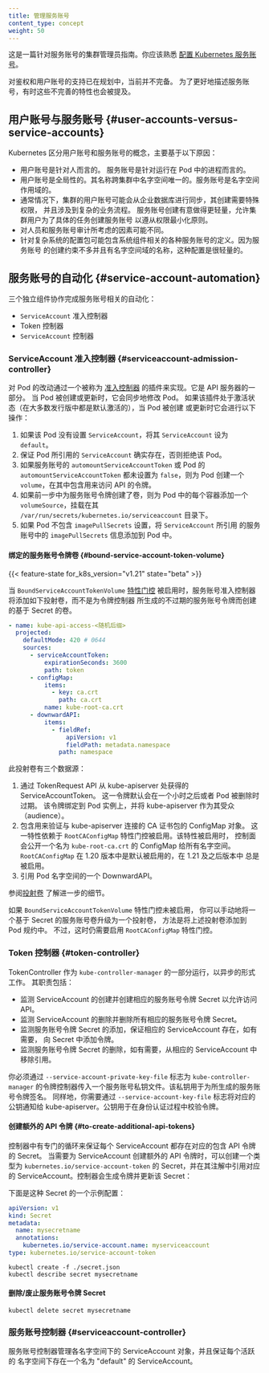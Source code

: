 ```yaml
---
title: 管理服务账号
content_type: concept
weight: 50
---
```


<!--
reviewers:
- bprashanth
- davidopp
- lavalamp
- liggitt
title: Managing Service Accounts
content_type: concept
weight: 50
-->

<!-- overview -->
<!--
This is a Cluster Administrator guide to service accounts. You should be familiar with 
[configuring Kubernetes service accounts](/docs/tasks/configure-pod-container/configure-service-account/).

Support for authorization and user accounts is planned but incomplete. Sometimes
incomplete features are referred to in order to better describe service accounts.
-->
这是一篇针对服务账号的集群管理员指南。你应该熟悉
[配置 Kubernetes 服务账号](/zh/docs/tasks/configure-pod-container/configure-service-account/)。

对鉴权和用户账号的支持已在规划中，当前并不完备。
为了更好地描述服务账号，有时这些不完善的特性也会被提及。

<!-- body -->

<!--
## User accounts versus service accounts

Kubernetes distinguishes between the concept of a user account and a service account
for a number of reasons:
-->
## 用户账号与服务账号  {#user-accounts-versus-service-accounts}

Kubernetes 区分用户账号和服务账号的概念，主要基于以下原因：

<!--
- User accounts are for humans. Service accounts are for processes, which run
  in pods.
- User accounts are intended to be global. Names must be unique across all
  namespaces of a cluster. Service accounts are namespaced.
- Typically, a cluster's user accounts might be synced from a corporate
  database, where new user account creation requires special privileges and is
  tied to complex business processes. Service account creation is intended to be
  more lightweight, allowing cluster users to create service accounts for
  specific tasks by following the principle of least privilege.
- Auditing considerations for humans and service accounts may differ.
- A config bundle for a complex system may include definition of various service
  accounts for components of that system. Because service accounts can be created
  without many constraints and have namespaced names, such config is portable.
-->
- 用户账号是针对人而言的。 服务账号是针对运行在 Pod 中的进程而言的。
- 用户账号是全局性的。其名称跨集群中名字空间唯一的。服务账号是名字空间作用域的。
- 通常情况下，集群的用户账号可能会从企业数据库进行同步，其创建需要特殊权限，
  并且涉及到复杂的业务流程。
  服务账号创建有意做得更轻量，允许集群用户为了具体的任务创建服务账号 
  以遵从权限最小化原则。
- 对人员和服务账号审计所考虑的因素可能不同。
- 针对复杂系统的配置包可能包含系统组件相关的各种服务账号的定义。因为服务账号
  的创建约束不多并且有名字空间域的名称，这种配置是很轻量的。

<!--
## Service account automation

Three separate components cooperate to implement the automation around service accounts:

- A `ServiceAccount` admission controller
- A Token controller
- A `ServiceAccount` controller
-->
## 服务账号的自动化   {#service-account-automation}

三个独立组件协作完成服务账号相关的自动化：

- `ServiceAccount` 准入控制器
- Token 控制器
- `ServiceAccount` 控制器

<!--
### ServiceAccount Admission Controller

The modification of pods is implemented via a plugin
called an [Admission Controller](/docs/reference/access-authn-authz/admission-controllers/).
It is part of the API server.
It acts synchronously to modify pods as they are created or updated. When this plugin is active
(and it is by default on most distributions), then it does the following when a pod is created or modified:
-->
### ServiceAccount 准入控制器   {#serviceaccount-admission-controller}

对 Pod 的改动通过一个被称为
[准入控制器](/zh/docs/reference/access-authn-authz/admission-controllers/)
的插件来实现。它是 API 服务器的一部分。
当 Pod 被创建或更新时，它会同步地修改 Pod。
如果该插件处于激活状态（在大多数发行版中都是默认激活的），当 Pod 被创建
或更新时它会进行以下操作：

<!--
1. If the pod does not have a `ServiceAccount` set, it sets the `ServiceAccount` to `default`.
1. It ensures that the `ServiceAccount` referenced by the pod exists, and otherwise rejects it.
1. It adds a `volume` to the pod which contains a token for API access
   if neither the ServiceAccount `automountServiceAccountToken` nor the Pod's
   `automountServiceAccountToken` is set to `false`.
1. It adds a `volumeSource` to each container of the pod mounted at
   `/var/run/secrets/kubernetes.io/serviceaccount`, if the previous step has
   created a volume for ServiceAccount token.
1. If the pod does not contain any `ImagePullSecrets`, then `ImagePullSecrets` of the `ServiceAccount` are added to the pod.
-->
1. 如果该 Pod 没有设置 `ServiceAccount`，将其 `ServiceAccount` 设为 `default`。
1. 保证 Pod 所引用的 `ServiceAccount` 确实存在，否则拒绝该 Pod。
1. 如果服务账号的 `automountServiceAccountToken` 或 Pod 的
   `automountServiceAccountToken` 都未设置为 `false`，则为 Pod 创建一个
   `volume`，在其中包含用来访问 API 的令牌。
1. 如果前一步中为服务账号令牌创建了卷，则为 Pod 中的每个容器添加一个
   `volumeSource`，挂载在其 `/var/run/secrets/kubernetes.io/serviceaccount`
   目录下。
1. 如果 Pod 不包含 `imagePullSecrets` 设置，将 `ServiceAccount` 所引用
   的服务账号中的 `imagePullSecrets` 信息添加到 Pod 中。

<!--
#### Bound Service Account Token Volume
-->
#### 绑定的服务账号令牌卷  {#bound-service-account-token-volume}


{{< feature-state for_k8s_version="v1.21" state="beta" >}}

<!--
When the `BoundServiceAccountTokenVolume` [feature gate](/docs/reference/command-line-tools-reference/feature-gates/) is enabled, the service account admission controller will
add the following projected volume instead of a Secret-based volume for the non-expiring service account token created by Token Controller.
-->
当 `BoundServiceAccountTokenVolume`
[特性门控](/zh/docs/reference/command-line-tools-reference/feature-gates/)
被启用时，服务账号准入控制器将添加如下投射卷，而不是为令牌控制器
所生成的不过期的服务账号令牌而创建的基于 Secret 的卷。

```yaml
- name: kube-api-access-<随机后缀>
  projected:
    defaultMode: 420 # 0644
    sources:
      - serviceAccountToken:
          expirationSeconds: 3600
          path: token
      - configMap:
          items:
            - key: ca.crt
              path: ca.crt
          name: kube-root-ca.crt
      - downwardAPI:
          items:
            - fieldRef:
                apiVersion: v1
                fieldPath: metadata.namespace
              path: namespace
```

<!--
This projected volume consists of three sources:

1. A ServiceAccountToken acquired from kube-apiserver via TokenRequest API. It will expire after 1 hour by default or when the pod is deleted. It is bound to the pod and has kube-apiserver as the audience.
1. A ConfigMap containing a CA bundle used for verifying connections to the kube-apiserver. This feature depends on the `RootCAConfigMap` feature gate being enabled, which publishes a "kube-root-ca.crt" ConfigMap to every namespace. `RootCAConfigMap` is enabled by default in 1.20, and always enabled in 1.21+.
1. A DownwardAPI that references the namespace of the pod.
-->
此投射卷有三个数据源：

1. 通过 TokenRequest API 从 kube-apiserver 处获得的 ServiceAccountToken。
   这一令牌默认会在一个小时之后或者 Pod 被删除时过期。
   该令牌绑定到 Pod 实例上，并将 kube-apiserver 作为其受众（audience）。
1. 包含用来验证与 kube-apiserver 连接的 CA 证书包的 ConfigMap 对象。
   这一特性依赖于 `RootCAConfigMap` 特性门控被启用。该特性被启用时，
   控制面会公开一个名为 `kube-root-ca.crt` 的 ConfigMap 给所有名字空间。
   `RootCAConfigMap` 在 1.20 版本中是默认被启用的，在 1.21 及之后版本中
   总是被启用。
1. 引用 Pod 名字空间的一个 DownwardAPI。

<!--
See more details about [projected volumes](/docs/tasks/configure-pod-container/configure-projected-volume-storage/).

You can manually migrate a secret-based service account volume to a projected volume when
the `BoundServiceAccountTokenVolume` feature gate is not enabled by adding the above
projected volume to the pod spec. However, `RootCAConfigMap` needs to be enabled.
-->
参阅[投射卷](/zh/docs/tasks/configure-pod-container/configure-projected-volume-storage/)
了解进一步的细节。

如果 `BoundServiceAccountTokenVolume` 特性门控未被启用，
你可以手动地将一个基于 Secret 的服务账号卷升级为一个投射卷，
方法是将上述投射卷添加到 Pod 规约中。
不过，这时仍需要启用 `RootCAConfigMap` 特性门控。

<!--
### Token Controller

TokenController runs as part of `kube-controller-manager`. It acts asynchronously. It:

- watches ServiceAccount creation and creates a corresponding
  ServiceAccount token Secret to allow API access.
- watches ServiceAccount deletion and deletes all corresponding ServiceAccount
  token Secrets.
- watches ServiceAccount token Secret addition, and ensures the referenced
  ServiceAccount exists, and adds a token to the Secret if needed.
- watches Secret deletion and removes a reference from the corresponding
  ServiceAccount if needed.
-->
### Token 控制器    {#token-controller}

TokenController 作为 `kube-controller-manager` 的一部分运行，以异步的形式工作。
其职责包括：

- 监测 ServiceAccount 的创建并创建相应的服务账号令牌 Secret 以允许访问 API。
- 监测 ServiceAccount 的删除并删除所有相应的服务账号令牌 Secret。
- 监测服务账号令牌 Secret 的添加，保证相应的 ServiceAccount 存在，如有需要，
  向 Secret 中添加令牌。
- 监测服务账号令牌 Secret 的删除，如有需要，从相应的 ServiceAccount 中移除引用。

<!--
You must pass a service account private key file to the token controller in
the `kube-controller-manager` using the `--service-account-private-key-file`
flag. The private key is used to sign generated service account tokens.
Similarly, you must pass the corresponding public key to the `kube-apiserver`
using the `--service-account-key-file` flag. The public key will be used to
verify the tokens during authentication.
-->
你必须通过 `--service-account-private-key-file` 标志为 `kube-controller-manager`
的令牌控制器传入一个服务账号私钥文件。该私钥用于为所生成的服务账号令牌签名。
同样地，你需要通过 `--service-account-key-file` 标志将对应的公钥通知给
kube-apiserver。公钥用于在身份认证过程中校验令牌。

<!--
#### To create additional API tokens

A controller loop ensures a Secret with an API token exists for each
ServiceAccount. To create additional API tokens for a ServiceAccount, create a
Secret of type `kubernetes.io/service-account-token` with an annotation
referencing the ServiceAccount, and the controller will update it with a
generated token:

Below is a sample configuration for such a Secret:
-->
#### 创建额外的 API 令牌   {#to-create-additional-api-tokens}

控制器中有专门的循环来保证每个 ServiceAccount 都存在对应的包含 API 令牌的 Secret。
当需要为 ServiceAccount 创建额外的 API 令牌时，可以创建一个类型为
`kubernetes.io/service-account-token` 的 Secret，并在其注解中引用对应的
ServiceAccount。控制器会生成令牌并更新该 Secret：

下面是这种 Secret 的一个示例配置：

```yaml
apiVersion: v1
kind: Secret
metadata:
  name: mysecretname
  annotations:
    kubernetes.io/service-account.name: myserviceaccount
type: kubernetes.io/service-account-token
```

```shell
kubectl create -f ./secret.json
kubectl describe secret mysecretname
```

<!--
#### To delete/invalidate a ServiceAccount token Secret
-->
#### 删除/废止服务账号令牌 Secret

```shell
kubectl delete secret mysecretname
```

<!--
### ServiceAccount controller

A ServiceAccount controller manages the ServiceAccounts inside namespaces, and
ensures a ServiceAccount named "default" exists in every active namespace.
-->
### 服务账号控制器   {#serviceaccount-controller}

服务账号控制器管理各名字空间下的 ServiceAccount 对象，并且保证每个活跃的
名字空间下存在一个名为 "default" 的 ServiceAccount。

